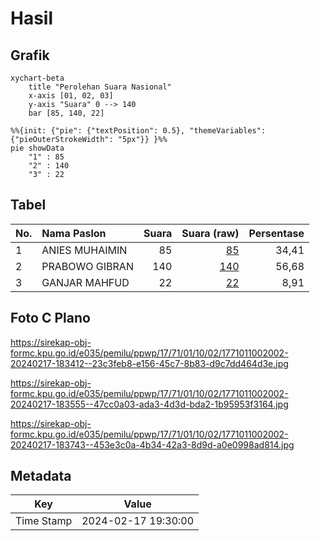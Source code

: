 # Hasil

## Grafik

```mermaid
xychart-beta
    title "Perolehan Suara Nasional"
    x-axis [01, 02, 03]
    y-axis "Suara" 0 --> 140
    bar [85, 140, 22]
```

```mermaid
%%{init: {"pie": {"textPosition": 0.5}, "themeVariables": {"pieOuterStrokeWidth": "5px"}} }%%
pie showData
    "1" : 85
    "2" : 140
    "3" : 22
```

## Tabel

| No. | Nama Paslon    | Suara | Suara (raw) | Persentase |
|:--- |:-------------- | -----:| -----------:| ----------:|
| 1   | ANIES MUHAIMIN | 85    | [85][p-1]   | 34,41      |
| 2   | PRABOWO GIBRAN | 140   | [140][p-2]  | 56,68      |
| 3   | GANJAR MAHFUD  | 22    | [22][p-3]   | 8,91       |


[p-1]: https://github.com/gigit-pemilu/pemilu-2024/blob/main/pilpres/hitung-suara/sub/17-bengkulu/sub/71-kota-bengkulu/sub/01-selebar/sub/1002-sukarami/sub/002-tps/sub/paslon-1.txt
[p-2]: https://github.com/gigit-pemilu/pemilu-2024/blob/main/pilpres/hitung-suara/sub/17-bengkulu/sub/71-kota-bengkulu/sub/01-selebar/sub/1002-sukarami/sub/002-tps/sub/paslon-2.txt
[p-3]: https://github.com/gigit-pemilu/pemilu-2024/blob/main/pilpres/hitung-suara/sub/17-bengkulu/sub/71-kota-bengkulu/sub/01-selebar/sub/1002-sukarami/sub/002-tps/sub/paslon-3.txt

## Foto C Plano

https://sirekap-obj-formc.kpu.go.id/e035/pemilu/ppwp/17/71/01/10/02/1771011002002-20240217-183412--23c3feb8-e156-45c7-8b83-d9c7dd464d3e.jpg

https://sirekap-obj-formc.kpu.go.id/e035/pemilu/ppwp/17/71/01/10/02/1771011002002-20240217-183555--47cc0a03-ada3-4d3d-bda2-1b95953f3164.jpg

https://sirekap-obj-formc.kpu.go.id/e035/pemilu/ppwp/17/71/01/10/02/1771011002002-20240217-183743--453e3c0a-4b34-42a3-8d9d-a0e0998ad814.jpg


## Metadata

| Key        | Value               |
| ---------- | ------------------- |
| Time Stamp | 2024-02-17 19:30:00 |



